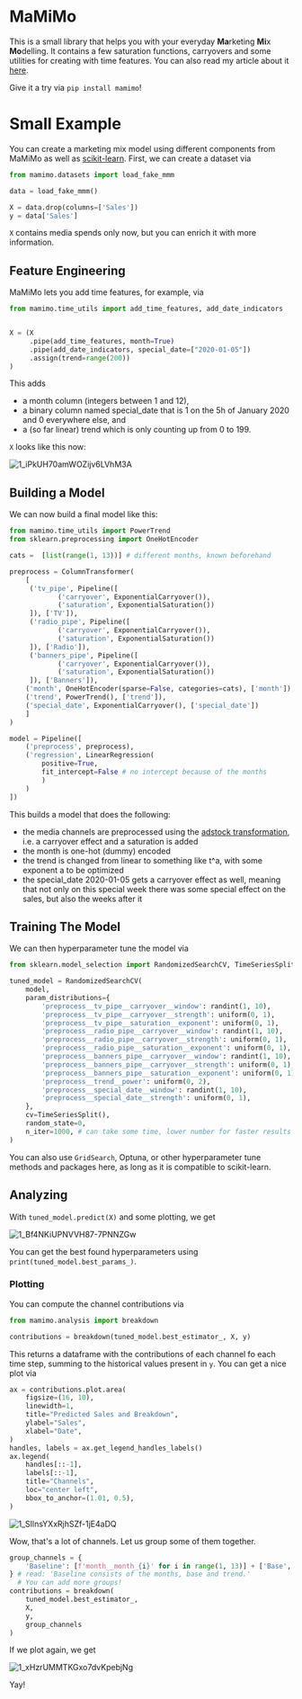 # MaMiMo
This is a small library that helps you with your everyday **Ma**rketing **Mi**x **Mo**delling. It contains a few saturation functions, carryovers and some utilities for creating with time features. You can also read my article about it [here](https://towardsdatascience.com/a-small-python-library-for-marketing-mix-modeling-mamimo-100f31666e18).

Give it a try via `pip install mamimo`!

# Small Example
You can create a marketing mix model using different components from MaMiMo as well as [scikit-learn](https://scikit-learn.org/stable/). First, we can create a dataset via
```python
from mamimo.datasets import load_fake_mmm

data = load_fake_mmm()

X = data.drop(columns=['Sales'])
y = data['Sales']
```

`X` contains media spends only now, but you can enrich it with more information.

## Feature Engineering

MaMiMo lets you add time features, for example, via

```python
from mamimo.time_utils import add_time_features, add_date_indicators


X = (X
     .pipe(add_time_features, month=True)
     .pipe(add_date_indicators, special_date=["2020-01-05"])
     .assign(trend=range(200))
)
```

This adds

- a month column (integers between 1 and 12),
- a binary column named special_date that is 1 on the 5h of January 2020 and 0 everywhere else, and
- a (so far linear) trend which is only counting up from 0 to 199.

`X` looks like this now:

![1_iPkUH70amWOZijv6LVhM3A](https://user-images.githubusercontent.com/932327/169354994-624c5608-8dcf-49ae-94e2-5195f019d596.png)

## Building a Model

We can now build a final model like this:
```python
from mamimo.time_utils import PowerTrend
from sklearn.preprocessing import OneHotEncoder

cats =  [list(range(1, 13))] # different months, known beforehand

preprocess = ColumnTransformer(
    [
     ('tv_pipe', Pipeline([
            ('carryover', ExponentialCarryover()),
            ('saturation', ExponentialSaturation())
     ]), ['TV']),
     ('radio_pipe', Pipeline([
            ('carryover', ExponentialCarryover()),
            ('saturation', ExponentialSaturation())
     ]), ['Radio']),
     ('banners_pipe', Pipeline([
            ('carryover', ExponentialCarryover()),
            ('saturation', ExponentialSaturation())
     ]), ['Banners']),
    ('month', OneHotEncoder(sparse=False, categories=cats), ['month']),
    ('trend', PowerTrend(), ['trend']),
    ('special_date', ExponentialCarryover(), ['special_date'])
    ]
)

model = Pipeline([
    ('preprocess', preprocess),
    ('regression', LinearRegression(
        positive=True,
        fit_intercept=False # no intercept because of the months
        ) 
    )
])
```

This builds a model that does the following:
- the media channels are preprocessed using the [adstock transformation](https://en.wikipedia.org/wiki/Advertising_adstock), i.e. a carryover effect and a saturation is added
- the month is one-hot (dummy) encoded
- the trend is changed from linear to something like t^a, with some exponent a to be optimized
- the special_date 2020-01-05 gets a carryover effect as well, meaning that not only on this special week there was some special effect on the sales, but also the weeks after it

## Training The Model
We can then hyperparameter tune the model via
```python
from sklearn.model_selection import RandomizedSearchCV, TimeSeriesSplit

tuned_model = RandomizedSearchCV(
    model,
    param_distributions={
        'preprocess__tv_pipe__carryover__window': randint(1, 10),
        'preprocess__tv_pipe__carryover__strength': uniform(0, 1),
        'preprocess__tv_pipe__saturation__exponent': uniform(0, 1),
        'preprocess__radio_pipe__carryover__window': randint(1, 10),
        'preprocess__radio_pipe__carryover__strength': uniform(0, 1),
        'preprocess__radio_pipe__saturation__exponent': uniform(0, 1),
        'preprocess__banners_pipe__carryover__window': randint(1, 10),
        'preprocess__banners_pipe__carryover__strength': uniform(0, 1),
        'preprocess__banners_pipe__saturation__exponent': uniform(0, 1),
        'preprocess__trend__power': uniform(0, 2),           
        'preprocess__special_date__window': randint(1, 10),  
        'preprocess__special_date__strength': uniform(0, 1), 
    },
    cv=TimeSeriesSplit(),
    random_state=0,
    n_iter=1000, # can take some time, lower number for faster results
)
```

You can also use `GridSearch`, Optuna, or other hyperparameter tune methods and packages here, as long as it is compatible to scikit-learn.

## Analyzing
With `tuned_model.predict(X)` and some plotting, we get

![1_Bf4NKiUPNVVH87-7PNNZGw](https://user-images.githubusercontent.com/932327/169356818-158a322e-c18c-4404-a32f-ee69778c4d22.png)

You can get the best found hyperparameters using `print(tuned_model.best_params_)`.

### Plotting
You can compute the channel contributions via 
```python
from mamimo.analysis import breakdown

contributions = breakdown(tuned_model.best_estimator_, X, y)
```

This returns a dataframe with the contributions of each channel fo each time step, summing to the historical values present in `y`. You can get a nice plot via
```python
ax = contributions.plot.area(
    figsize=(16, 10),
    linewidth=1,
    title="Predicted Sales and Breakdown",
    ylabel="Sales",
    xlabel="Date",
)
handles, labels = ax.get_legend_handles_labels()
ax.legend(
    handles[::-1],
    labels[::-1],
    title="Channels",
    loc="center left",
    bbox_to_anchor=(1.01, 0.5),
)
```

![1_SIlnsYXxRjhSZf-1jE4aDQ](https://user-images.githubusercontent.com/932327/169357525-c4f79fa0-a2fd-46b2-8331-47e534737d81.png)

Wow, that's a lot of channels. Let us group some of them together.

```python
group_channels = {
    'Baseline': [f'month__month_{i}' for i in range(1, 13)] + ['Base', 'trend__trend']
} # read: 'Baseline consists of the months, base and trend.'
  # You can add more groups!
contributions = breakdown(
    tuned_model.best_estimator_,
    X,
    y,
    group_channels
)
```

If we plot again, we get

![1_xHzrUMMTKGxo7dvKpebjNg](https://user-images.githubusercontent.com/932327/169357648-13ae9097-d45b-4690-b3dd-63139da020b7.png)

Yay!


